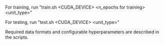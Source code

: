 For training, run "train.sh <CUDA_DEVICE> <num of all_utts> <num of paired> <n_epochs for training> <unit_type>"

For testing, run "test.sh <CUDA_DEVICE> <num of all_utts> <num of paired> <unit_type>"

Required data formats and configurable hyperparameters are described in the scripts.
